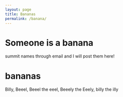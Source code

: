 ```yaml
---
layout: page
title: Bananas
permalink: /banana/
---
```


# Someone is a banana
summit names through email and I will post them here!

# bananas
Billy, Beeel, Beeel the eeel, Beeely the Eeely, billy the illy
